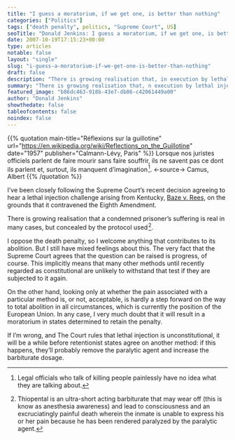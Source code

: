 ```yaml
---
title: "I guess a moratorium, if we get one, is better than nothing"
categories: ["Politics"]
tags: ["death penalty", politics, "Supreme Court", US]
seoTitle: "Donald Jenkins: I guess a moratorium, if we get one, is better than nothing"
date: 2007-10-19T17:15:23+00:00
type: articles
notable: false
layout: "single"
slug: "i-guess-a-moratorium-if-we-get-one-is-better-than-nothing"
draft: false
description: "There is growing realisation that, in execution by lethal injection, a condemned prisoner’s suffering is real in many cases, but concealed by the protocol used. The Supreme Court, unfortunately, has yet to acknowledge this."
summary: "There is growing realisation that, n execution by lethal injection, a condemned prisoner’s suffering is real in many cases, but concealed by the protocol used. The Supreme Court, unfortunately, has yet to acknowledge this."
featured_image: "b86dc463-918b-43e7-db86-c42061449a00"
author: "Donald Jenkins"
showthedate: false
tableofcontents: false
noindex: false
---
```


{{% quotation main-title="Réflexions sur la guillotine" url="https://en.wikipedia.org/wiki/Reflections_on_the_Guillotine" date="1957" publisher="Calmann-Lévy, Paris" %}}
Lorsque nos juristes officiels parlent de faire mourir sans faire souffrir, ils ne savent pas ce dont ils parlent et, surtout, ils manquent d’imagination&hairsp;[^1].
<-source->
Camus, Albert
{{% /quotation %}}

I’ve been closely following the Supreme Court’s recent decision agreeing to hear a lethal injection challenge arising from Kentucky, [Baze v. Rees](https://en.wikipedia.org/wiki/Baze_v._Rees), on the grounds that it contravened the Eighth Amendment.

There is growing realisation that a condemned prisoner’s suffering is real in many cases, but concealed by the protocol used&hairsp;[^2].

I oppose the death penalty, so I welcome anything that contributes to its abolition. But I still have mixed feelings about this. The very fact that the Supreme Court agrees that the question can be raised is progress, of course. This implicitly means that many other methods until recently regarded as constitutional are unlikely to withstand that test if they are subjected to it again.

On the other hand, looking only at whether the pain associated with a particular method is, or not, acceptable, is hardly a step forward on the way to total abolition in all circumstances, which is currently the position of the European Union. In any case, I very much doubt that it will result in a moratorium in states determined to retain the penalty.

If I’m wrong, and The Court rules that lethal injection is unconstitutional, it will be a while before retentionist states agree on another method: if this happens, they’ll probably remove the paralytic agent and increase the barbiturate dosage.

[^1]: Legal officials who talk of killing people painlessly have no idea what they are talking about.
[^2]: Thiopental is an ultra-short acting barbiturate that may wear off (this is know as anesthesia awareness) and lead to consciousness and an excruciatingly painful death wherein the inmate is unable to express his or her pain because he has been rendered paralyzed by the paralytic agent.
